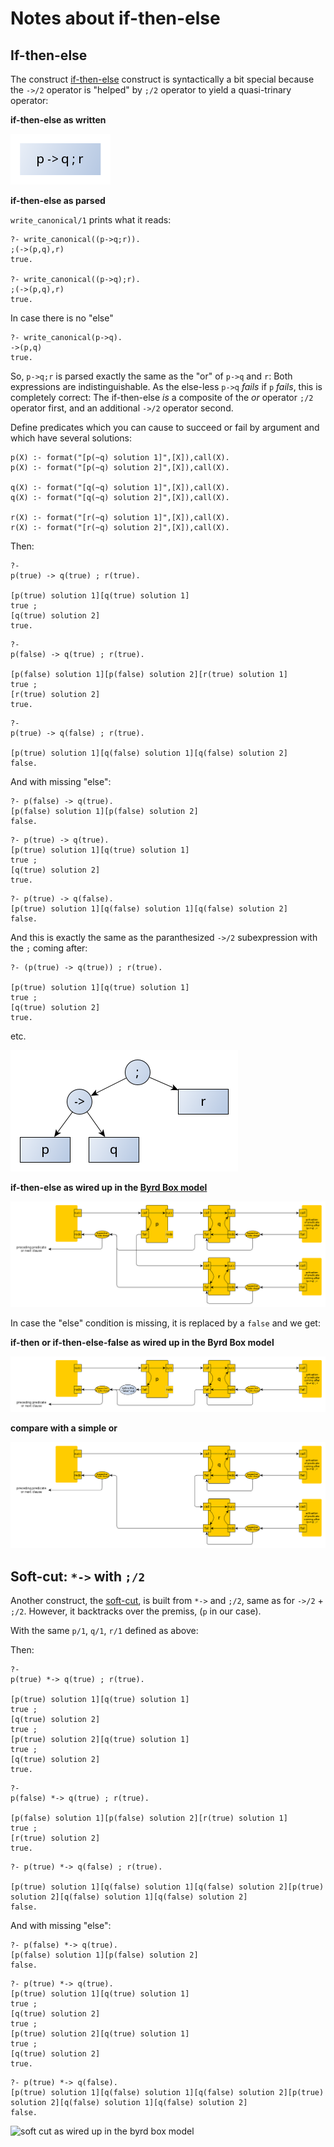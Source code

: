 # Notes about if-then-else

## If-then-else

The construct [if-then-else](https://eu.swi-prolog.org/pldoc/doc_for?object=(-%3E)/2) construct is syntactically a bit special 
because the `->/2` operator is "helped" by `;/2` operator to yield a quasi-trinary operator:

**if-then-else as written**

![if-then-else as written](pics/if_then_else_as_written.png)

**if-then-else as parsed**

`write_canonical/1` prints what it reads:

```
?- write_canonical((p->q;r)).
;(->(p,q),r)
true.

?- write_canonical((p->q);r).
;(->(p,q),r)
true.
```

In case there is no "else"

```
?- write_canonical(p->q).
->(p,q)
true.
```

So, `p->q;r` is parsed exactly the same as the "or" of `p->q` and `r`: Both expressions are indistinguishable.
As the else-less `p->q` _fails_ if `p` _fails_, this is completely correct: The if-then-else _is_ a composite of the _or_ operator `;/2` 
operator first, and an additional `->/2` operator second.

Define predicates which you can cause to succeed or fail by argument and which have several solutions:

```
p(X) :- format("[p(~q) solution 1]",[X]),call(X).
p(X) :- format("[p(~q) solution 2]",[X]),call(X).

q(X) :- format("[q(~q) solution 1]",[X]),call(X).
q(X) :- format("[q(~q) solution 2]",[X]),call(X).

r(X) :- format("[r(~q) solution 1]",[X]),call(X).
r(X) :- format("[r(~q) solution 2]",[X]),call(X).
```

Then:

```
?- 
p(true) -> q(true) ; r(true).

[p(true) solution 1][q(true) solution 1]
true ;
[q(true) solution 2]
true.
```

```
?- 
p(false) -> q(true) ; r(true).

[p(false) solution 1][p(false) solution 2][r(true) solution 1]
true ;
[r(true) solution 2]
true.
```

```
?-
p(true) -> q(false) ; r(true).

[p(true) solution 1][q(false) solution 1][q(false) solution 2]
false.
```

And with missing "else":

```
?- p(false) -> q(true).
[p(false) solution 1][p(false) solution 2]
false.
```

``` 
?- p(true) -> q(true). 
[p(true) solution 1][q(true) solution 1]
true ;
[q(true) solution 2]
true.
```

``` 
?- p(true) -> q(false).
[p(true) solution 1][q(false) solution 1][q(false) solution 2]
false.
```

And this is exactly the same as the paranthesized `->/2` subexpression with the `;` coming after:

```
?- (p(true) -> q(true)) ; r(true).

[p(true) solution 1][q(true) solution 1]
true ;
[q(true) solution 2]
true.
```

etc.

![if-then-else as parsed](pics/if_then_else_as_parsed.png)

**if-then-else as wired up in the [Byrd Box model](../other_notes/about_byrd_box_model)**

![if-then-else as wired up in the byrd box model](pics/if_then_else_as_wired_up_in_the_byrd_box_model.png)

In case the "else" condition is missing, it is replaced by a `false` and we get:

**if-then or if-then-else-false as wired up in the Byrd Box model**

![if-then-else-false wired up in the byrd box model](pics/if_then_as_wired_up_in_the_byrd_box_model.png)

**compare with a simple or**

![or as wired up in the byrd box model](pics/or_as_wired_up_in_the_byrd_box_model.png)

## Soft-cut: `*->` with `;/2`

Another construct, the [soft-cut](https://eu.swi-prolog.org/pldoc/doc_for?object=(*-%3E)/2), is built from `*->` and `;/2`, same as for `->/2` + `;/2`.
However, it backtracks over the premiss, (`p` in our case).

With the same `p/1`, `q/1`, `r/1` defined as above:

Then:

```
?- 
p(true) *-> q(true) ; r(true).

[p(true) solution 1][q(true) solution 1]
true ;
[q(true) solution 2]
true ;
[p(true) solution 2][q(true) solution 1]
true ;
[q(true) solution 2]
true.
```

```
?- 
p(false) *-> q(true) ; r(true).

[p(false) solution 1][p(false) solution 2][r(true) solution 1]
true ;
[r(true) solution 2]
true.
```

```
?- p(true) *-> q(false) ; r(true).

[p(true) solution 1][q(false) solution 1][q(false) solution 2][p(true) solution 2][q(false) solution 1][q(false) solution 2]
false.
```

And with missing "else":

```
?- p(false) *-> q(true).
[p(false) solution 1][p(false) solution 2]
false.
```

``` 
?- p(true) *-> q(true). 
[p(true) solution 1][q(true) solution 1]
true ;
[q(true) solution 2]
true ;
[p(true) solution 2][q(true) solution 1]
true ;
[q(true) solution 2]
true.
```

``` 
?- p(true) *-> q(false).
[p(true) solution 1][q(false) solution 1][q(false) solution 2][p(true) solution 2][q(false) solution 1][q(false) solution 2]
false.
```

![soft cut as wired up in the byrd box model](pic/soft_cut_as_wired_up_in_the_byrd_box_model.png)
